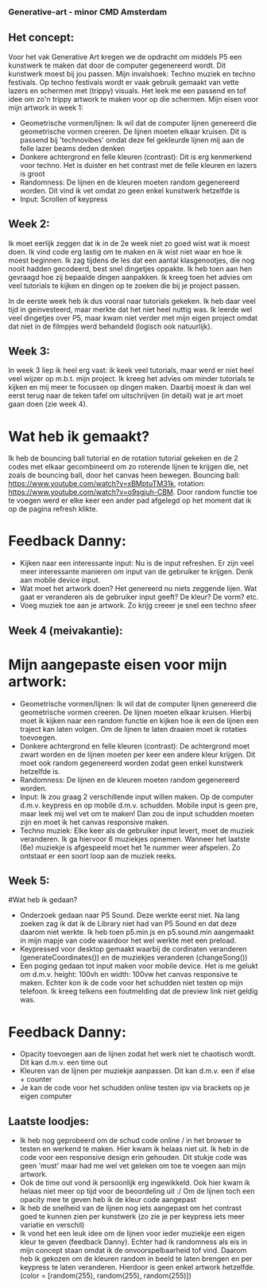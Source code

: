 ### Generative-art - minor CMD Amsterdam

## Het concept:

Voor het vak Generative Art kregen we de opdracht om middels P5 een kunstwerk te maken dat door de computer gegenereerd wordt. Dit kunstwerk moest bij jou passen. Mijn invalshoek: Techno muziek en techno festivals. Op techno festivals wordt er vaak gebruik gemaakt van vette lazers en schermen met (trippy) visuals. Het leek me een passend en tof idee om zo'n trippy artwork te maken voor op die schermen. Mijn eisen voor mijn artwork in week 1:

- Geometrische vormen/lijnen: Ik wil dat de computer lijnen genereerd die geometrische vormen creeren. De lijnen moeten elkaar kruisen. Dit is passend bij 'technovibes' omdat deze fel gekleurde lijnen mij aan de felle lazer beams deden denken
- Donkere achtergrond en felle kleuren (contrast): Dit is erg kenmerkend voor techno. Het is duister en het contrast met de felle kleuren en lazers is groot
- Randomness: De lijnen en de kleuren moeten random gegenereerd worden. Dit vind ik vet omdat zo geen enkel kunstwerk hetzelfde is
- Input: Scrollen of keypress

## Week 2:

Ik moet eerlijk zeggen dat ik in de 2e week niet zo goed wist wat ik moest doen. Ik vind code erg lastig om te maken en ik wist niet waar en hoe ik moest beginnen. Ik zag tijdens de les dat een aantal klasgenootjes, die nog nooit hadden gecodeerd, best snel dingetjes oppakte. Ik heb toen aan hen gevraagd hoe zij bepaalde dingen aanpakken. Ik kreeg toen het advies om veel tutorials te kijken en dingen op te zoeken die bij je project passen.

In de eerste week heb ik dus vooral naar tutorials gekeken. Ik heb daar veel tijd in geinvesteerd, maar merkte dat het niet heel nuttig was. Ik leerde wel veel dingetjes over P5, maar kwam niet verder met mijn eigen project omdat dat niet in de filmpjes werd behandeld (logisch ook natuurlijk).


## Week 3:

In week 3 liep ik heel erg vast: ik keek veel tutorials, maar werd er niet heel veel wijzer op m.b.t. mijn project. Ik kreeg het advies om minder tutorials te kijken en mij meer te focussen op dingen maken. Daarbij moest ik dan wel eerst terug naar de teken tafel om uitschrijven (in detail) wat je art moet gaan doen (zie week 4).

# Wat heb ik gemaakt? 

Ik heb de bouncing ball tutorial en de rotation tutorial gekeken en de 2 codes met elkaar gecombineerd om zo roterende lijnen te krijgen die, net zoals de bouncing ball, door het canvas heen bewegen. Bouncing ball: https://www.youtube.com/watch?v=xBMptuTM31k, rotation: https://www.youtube.com/watch?v=o9sgjuh-CBM. Door random functie toe te voegen werd er elke keer een ander pad afgelegd op het moment dat ik op de pagina refresh klikte.

# Feedback Danny:

- Kijken naar een interessante input: Nu is de input refreshen. Er zijn veel meer interessante manieren om input van de gebruiker te krijgen. Denk aan mobile device input.
- Wat moet het artwork doen? Het genereerd nu niets zeggende lijen. Wat gaat er veranderen als de gebruiker input geeft? De kleur? De vorm? etc.
- Voeg muziek toe aan je artwork. Zo krijg creeer je snel een techno sfeer


## Week 4 (meivakantie):

# Mijn aangepaste eisen voor mijn artwork:

- Geometrische vormen/lijnen: Ik wil dat de computer lijnen genereerd die geometrische vormen creeren. De lijnen moeten elkaar kruisen. Hierbij moet ik kijken naar een random functie en kijken hoe ik een de lijnen een traject kan laten volgen. Om de lijnen te laten draaien moet ik rotaties toevoegen.
- Donkere achtergrond en felle kleuren (contrast): De achtergrond moet zwart worden en de lijnen moeten per keer een andere kleur krijgen. Dit moet ook random gegenereerd worden zodat geen enkel kunstwerk hetzelfde is.
- Randomness: De lijnen en de kleuren moeten random gegenereerd worden.
- Input: Ik zou graag 2 verschillende input willen maken. Op de computer d.m.v. keypress en op mobile d.m.v. schudden. Mobile input is geen pre, maar leek mij wel vet om te maken! Dan zou de input schudden moeten zijn en moet ik het canvas responsive maken.
- Techno muziek: Elke keer als de gebruiker input levert, moet de muziek veranderen. Ik ga hiervoor 6 muziekjes opnemen. Wanneer het laatste (6e) muziekje is afgespeeld moet het 1e nummer weer afspelen. Zo ontstaat er een soort loop aan de muziek reeks.


## Week 5:

#Wat heb ik gedaan?

- Onderzoek gedaan naar P5 Sound. Deze werkte eerst niet. Na lang zoeken zag ik dat ik de Library niet had van P5 Sound en dat deze daarom niet werkte. Ik heb toen p5.min.js en p5.sound.min aangemaakt in mijn mapje van code waardoor het wel werkte met een preload.
- Keypressed voor desktop gemaakt waarbij de cordinaten veranderen (generateCoordinates()) en de muziekjes veranderen (changeSong())
- Een poging gedaan tot input maken voor mobile device. Het is me gelukt om d.m.v. height: 100vh en width: 100vw het canvas responsive te maken. Echter kon ik de code voor het schudden niet testen op mijn telefoon. Ik kreeg telkens een foutmelding dat de preview link niet geldig was. 

# Feedback Danny: 

- Opacity toevoegen aan de lijnen zodat het werk niet te chaotisch wordt. Dit kan d.m.v. een time out
- Kleuren van de lijnen per muziekje aanpassen. Dit kan d.m.v. een if else + counter
- Je kan de code voor het schudden online testen ipv via brackets op je eigen computer

## Laatste loodjes:

- Ik heb nog geprobeerd om de schud code online / in het browser te testen en werkend te maken. Hier kwam ik helaas niet uit. Ik heb in de code voor een responsive design erin gehouden. Dit stukje code was geen 'must' maar had me wel vet geleken om toe te voegen aan mijn artwork.
- Ook de time out vond ik persoonlijk erg ingewikkeld. Ook hier kwam ik helaas niet meer op tijd voor de beoordeling uit :/ Om de lijnen toch een opacity mee te geven heb ik de kleur code aangepast
- Ik heb de snelheid van de lijnen nog iets aangepast om het contrast goed te kunnen zien per kunstwerk (zo zie je per keypress iets meer variatie en verschil)
- Ik vond het een leuk idee om de lijnen voor ieder muziekje een eigen kleur te geven (feedback Danny). Echter had ik randomness als eis in mijn concept staan omdat ik de onvoorspelbaarheid tof vind. Daarom heb ik gekozen om de kleuren random in beeld te laten brengen en per keypress te laten veranderen. Hierdoor is geen enkel artwork hetzelfde. (color = [random(255), random(255), random(255)])

  
  





